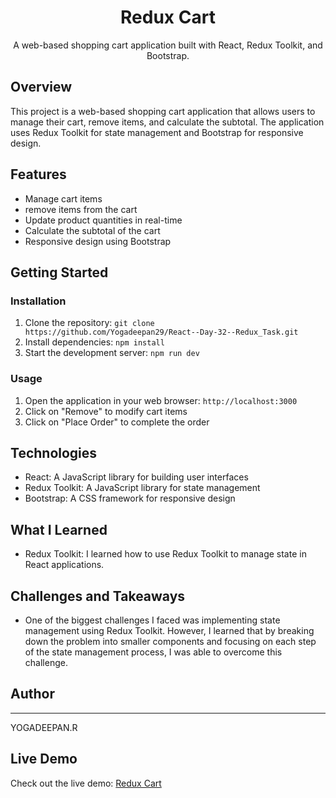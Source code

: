 # <h1 align='center'>Redux Cart</h1>

<p align='center'>A web-based shopping cart application built with React, Redux Toolkit, and Bootstrap.</p>

**Overview**
------------

This project is a web-based shopping cart application that allows users to manage their cart, remove items, and calculate the subtotal. The application uses Redux Toolkit for state management and Bootstrap for responsive design.

**Features**
------------

* Manage cart items
* remove items from the cart
* Update product quantities in real-time
* Calculate the subtotal of the cart
* Responsive design using Bootstrap

**Getting Started**
---------------

### Installation

1. Clone the repository: `git clone https://github.com/Yogadeepan29/React--Day-32--Redux_Task.git`
2. Install dependencies: `npm install`
3. Start the development server: `npm run dev`

### Usage

1. Open the application in your web browser: `http://localhost:3000`
2. Click on "Remove" to modify cart items
3. Click on "Place Order" to complete the order


**Technologies**
--------------

* React: A JavaScript library for building user interfaces
* Redux Toolkit: A JavaScript library for state management
* Bootstrap: A CSS framework for responsive design

**What I Learned**
-----------------

* Redux Toolkit: I learned how to use Redux Toolkit to manage state in React applications.

**Challenges and Takeaways**
---------------------------

* One of the biggest challenges I faced was implementing state management using Redux Toolkit. However, I learned that by breaking down the problem into smaller components and focusing on each step of the state management process, I was able to overcome this challenge.


## Author
------

YOGADEEPAN.R

## Live Demo

Check out the live demo: [Redux Cart](https://ryd-react-reduxcart.netlify.app)